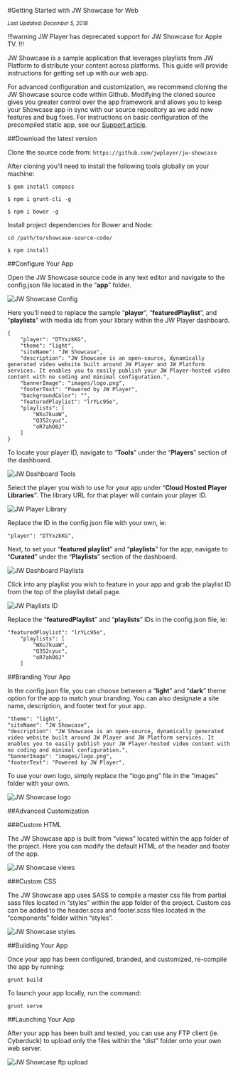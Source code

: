 #Getting Started with JW Showcase for Web

<sup>_Last Updated: December 5, 2018_</sup>

!!!warning
JW Player has deprecated support for JW Showcase for Apple TV.
!!!

JW Showcase is a sample application that leverages playlists from JW Platform to distribute your content across platforms. This guide will provide instructions for getting set up with our web app.

For advanced configuration and customization, we recommend cloning the JW Showcase source code within Github. Modifying the cloned source gives you greater control over the app framework and allows you to keep your Showcase app in sync with our source repository as we add new features and bug fixes. For instructions on basic configuration of the precompiled static app, see our [Support article](https://support.jwplayer.com/customer/portal/articles/2618634-jw-showcase).

##Download the latest version

Clone the source code from: `https://github.com/jwplayer/jw-showcase`


After cloning you’ll need to install the following tools globally on your machine:

`$ gem install compass`

`$ npm i grunt-cli -g`

`$ npm i bower -g`

Install project dependencies for Bower and Node:

`cd /path/to/showcase-source-code/`

`$ npm install`

##Configure Your App

Open the JW Showcase source code in any text editor and navigate to the config.json file located in the “**app**” folder.

![JW Showcase Config](/images/text-editor-config-json.png)

Here you’ll need to replace the sample “**player**”, “**featuredPlaylist**”, and “**playlists**” with media ids from your library within the JW Player dashboard.

    {
	    "player": "DTYxzkKG",
	    "theme": "light",
	    "siteName": "JW Showcase",
	    "description": "JW Showcase is an open-source, dynamically generated video website built around JW Player and JW Platform services. It enables you to easily publish your JW Player-hosted video content with no coding and minimal configuration.",
	    "bannerImage": "images/logo.png",
	    "footerText": "Powered by JW Player",
	    "backgroundColor": "",
	    "featuredPlaylist": "lrYLc95e",
	    "playlists": [
	        "WXu7kuaW",
	        "Q352cyuc",
	        "oR7ahO0J"
	    ]
    }

To locate your player ID, navigate to “**Tools**” under the “**Players**” section of the dashboard.

![JW Dashboard Tools](../images/dashboard-tools.png)

Select the player you wish to use for your app under “**Cloud Hosted Player Libraries**”. The library URL for that player will contain your player ID.

![JW Player Library](../images/cloud-hosted-player-library.png)

Replace the ID in the config.json file with your own, ie:

    "player": "DTYxzkKG",

Next, to set your “**featured playlist**” and “**playlists**” for the app, navigate to “**Curated**” under the “**Playlists**” section of the dashboard.

![JW Dashboard Playlists](../images/dashboard-playlists.png)

Click into any playlist you wish to feature in your app and grab the playlist ID from the top of the playlist detail page.

![JW Playlists ID](../images/playlist-id.png)

Replace the “**featuredPlaylist**” and “**playlists**” IDs in the config.json file, ie:

    "featuredPlaylist": "lrYLc95e",
	    "playlists": [
	        "WXu7kuaW",
	        "Q352cyuc",
	        "oR7ahO0J"
	    ]

##Branding Your App

In the config.json file, you can choose between a “**light**” and “**dark**” theme option for the app to match your branding. You can also designate a site name, description, and footer text for your app.

    "theme": "light",
    "siteName": "JW Showcase",
    "description": "JW Showcase is an open-source, dynamically generated video website built around JW Player and JW Platform services. It enables you to easily publish your JW Player-hosted video content with no coding and minimal configuration.",
    "bannerImage": "images/logo.png",
    "footerText": "Powered by JW Player",

To use your own logo, simply replace the “logo.png” file in the “images” folder with your own.

![JW Showcase logo](../images/text-editor-logo.png)

##Advanced Customization

###Custom HTML

The JW Showcase app is built from “views” located within the app folder of the project. Here you can modify the default HTML of the header and footer of the app. 

![JW Showcase views](../images/text-editor-views.png)

###Custom CSS

The JW Showcase app uses SASS to compile a master css file from partial sass files located in “styles” within the app folder of the project. Custom css can be added to the header.scss and footer.scss files located in the “components” folder within “styles”.

![JW Showcase styles](../images/text-editor-styles.png)

##Building Your App

Once your app has been configured, branded, and customized, re-compile the app by running:

`grunt build`

To launch your app locally, run the command:

`grunt serve`

##Launching Your App

After your app has been built and tested, you can use any FTP client (ie. Cyberduck) to upload only the files within the “dist” folder onto your own web server.

![JW Showcase ftp upload](../images/ftp-file-upload.png)


